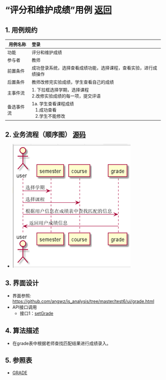 # “评分和维护成绩”用例 [返回](../README.md)

## 1. 用例规约

|用例名称|登录|
|-------|:-------------|
|功能|评分和维护成绩|
|参与者|教师|
|前置条件|成功登录系统，选择查看成绩功能，选择课程，查看实验，进行成绩操作|
|后置条件|教师改修完实验成绩，学生查看自己的成绩|
|主事件流| 1. 下拉框选择学期，选择课程<br/>2.改修实验成绩的每一项，提交评语
|备选事件流|1a. 学生查看课程成绩 <br/>&nbsp;&nbsp; 1.成功查看 <br/> &nbsp;&nbsp; 2.学生不能修改 <br/> |

## 2. 业务流程（顺序图） [源码](../src/grade.puml)
- ![查看成绩顺序图](../查看成绩.png)

## 3. 界面设计
- 界面参照: https://github.com/angwz/is_analysis/tree/master/test6/ui/grade.html
- API接口调用
    - 接口1：[setGrade](../api/setGrade.md)

## 4. 算法描述
 - 在grade表中根据老师查找匹配结果进行成绩录入。

## 5. 参照表

- [GRADE](../DatabaseDesign.md/#GRADE)